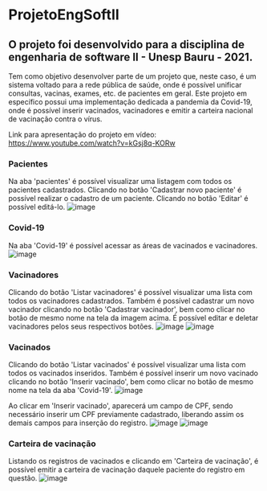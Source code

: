 # ProjetoEngSoftII
## O projeto foi desenvolvido para a disciplina de engenharia de software II - Unesp Bauru - 2021.

Tem como objetivo desenvolver parte de um projeto que, neste caso, é um sistema voltado para a rede pública de saúde, onde é possível unificar consultas, vacinas, exames, etc. de pacientes em geral.
Este projeto em específico possui uma implementação dedicada a pandemia da Covid-19, onde é possível inserir vacinados, vacinadores e emitir a carteira nacional de vacinação contra o vírus.

Link para apresentação do projeto em vídeo: https://www.youtube.com/watch?v=kGsj8q-KORw

### Pacientes
Na aba 'pacientes' é possível visualizar uma listagem com todos os pacientes cadastrados. Clicando no botão 'Cadastrar novo paciente' é possível realizar o cadastro de um paciente. Clicando no botão 'Editar' é possível editá-lo.
![image](https://user-images.githubusercontent.com/28704699/127065758-f4d917c2-7606-4940-a9d8-28de79103585.png)


### Covid-19
Na aba 'Covid-19' é possível acessar as áreas de vacinados e vacinadores.
![image](https://user-images.githubusercontent.com/28704699/127065871-e399a2c4-21eb-402f-96ca-6fe36a8ad710.png)


### Vacinadores
Clicando do botão 'Listar vacinadores' é possível visualizar uma lista com todos os vacinadores cadastrados. Também é possível cadastrar um novo vacinador clicando no botão 'Cadastrar vacinador', bem como clicar no botão de mesmo nome na tela da imagem acima. É possível editar e deletar vacinadores pelos seus respectivos botões.
![image](https://user-images.githubusercontent.com/28704699/127065957-1dc2b5d7-f909-4519-a7f7-7d0833a32ea2.png)
![image](https://user-images.githubusercontent.com/28704699/127066077-5520b013-50d4-47e7-81d8-9464763d93bd.png)


### Vacinados
Clicando do botão 'Listar vacinados' é possível visualizar uma lista com todos os vacinados inseridos. Também é possível inserir um novo vacinado clicando no botão 'Inserir vacinado', bem como clicar no botão de mesmo nome na tela da aba 'Covid-19'.
![image](https://user-images.githubusercontent.com/28704699/127066187-34c0a757-7605-4850-acfd-29b026dab3e8.png)

Ao clicar em 'Inserir vacinado', aparecerá um campo de CPF, sendo necessário inserir um CPF previamente cadastrado, liberando assim os demais campos para inserção do registro.
![image](https://user-images.githubusercontent.com/28704699/127066202-e650d87a-a9b3-456e-8713-40fc9a257c07.png)
![image](https://user-images.githubusercontent.com/28704699/127066286-be311ee3-0074-4bc0-8208-2d4e2376be8f.png)


### Carteira de vacinação
Listando os registros de vacinados e clicando em 'Carteira de vacinação', é possível emitir a carteira de vacinação daquele paciente do registro em questão.
![image](https://user-images.githubusercontent.com/28704699/127066539-7659819e-2784-4e42-a856-5083cda89543.png)
